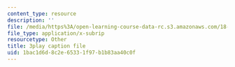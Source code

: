 ```yaml
---
content_type: resource
description: ''
file: /media/https%3A/open-learning-course-data-rc.s3.amazonaws.com/18-01sc-single-variable-calculus-fall-2010/1bac1d6d8c2e65331f97b1b83aa40c0f_ELWqePHYjCk.srt
file_type: application/x-subrip
resourcetype: Other
title: 3play caption file
uid: 1bac1d6d-8c2e-6533-1f97-b1b83aa40c0f
---
```

